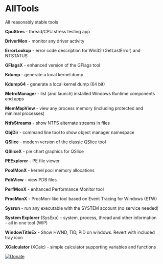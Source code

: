 # AllTools
All reasonably stable tools

**CpuStres** - thread/CPU stress testing app

**DriverMon** - monitor any driver activity

**ErrorLookup** - error code description for Win32 (GetLastError) and NTSTATUS

**GFlagsX** - enhanced version of the GFlags tool

**Kdump** - generate a local kernel dump

**Kdump64** - generate a local kernel dump (64 bit)

**MetroManager** - list (and launch) installed Windows Runtime components and apps

**MemMapView** - view any process memory (including protected and minimal processes)

**NtfsStreams** - show NTFS alternate streams in files

**ObjDir** - command line tool to show object manager namespace

**QSlice** - modern version of the classic QSlice tool

**QSliceX** - pie chart graphics for QSlice

**PEExplorer** - PE file viewer

**PoolMonX** - kernel pool memory allocations

**PdbView** - view PDB files

**PerfMonX** - enhanced Performance Monitor tool

**ProcMonX** - ProcMon-like tool based on Event Tracing for Windows (ETW)

**Sysrun** - run any executable with the SYSTEM account (no service needed)

**System Explorer** (SysExp) - system, process, thread and other information - all in one tool (WIP)

**WindowTitleEx** - Show HWND, TID, PID on windows. Revert with included tray icon

**XCalculator** (XCalc) - simple calculator supporting variables and functions

[![Donate](https://img.shields.io/badge/Donate-PayPal-green.svg)](https://www.paypal.me/pavelyosifovich)

